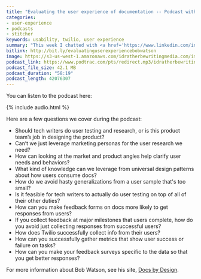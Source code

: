 ```yaml
---
title: "Evaluating the user experience of documentation -- Podcast with Bob Watson"
categories:
- user-experience
- podcasts
- stitcher
keywords: usability, twilio, user experience
summary: "This week I chatted with <a href='https://www.linkedin.com/in/docsbydesign/'>Bob Watson</a>, an assistant professor of tech comm at <a href='https://engineering.mercer.edu/academics/undergraduate/technical-communication/'>Mercer University</a>, about how to evaluate the user experience of documentation. The idea of doing a podcast came up during a comment thread on a previous post about <a href='https://idratherbewriting.com/simplifying-complexity/reconstructing-the-absent-user.html'>reconstructing the absent user.</a> We had a long exchange in the comment threads and thought it would be good to have a podcast about the topic."
bitlink: http://bit.ly/evaluatinguserexperiencebobwatson
image: https://s3-us-west-1.amazonaws.com/idratherbewritingmedia.com/images/idratherbewritinglogo.png
podcast_link: https://www.podtrac.com/pts/redirect.mp3/idratherbewritingmedia.com/podcasts/evaluatinguserexperience.mp3
podcast_file_size: 42.1 MB
podcast_duration: "58:19"
podcast_length: 42076307
---
```


You can listen to the podcast here:

{% include audio.html %}

Here are a few questions we cover during the podcast:

* Should tech writers do user testing and research, or is this product team’s job in designing the product?
* Can’t we just leverage marketing personas for the user research we need?
* How can looking at the market and product angles help clarify user needs and behaviors?
* What kind of knowledge can we leverage from universal design patterns about how users consume docs?
* How do we avoid hasty generalizations from a user sample that's too small?
* Is it feasible for tech writers to actually do user testing on top of all of their other duties?
* How can you make feedback forms on docs more likely to get responses from users?
* If you collect feedback at major milestones that users complete, how do you avoid just collecting responses from successful users?
* How does Twilio successfully collect info from their users?
* How can you successfully gather metrics that show user success or failure on tasks?
* How can you make your feedback surveys specific to the data so that you get better responses?

For more information about Bob Watson, see his site, [Docs by Design](http://docsbydesign.com/).
